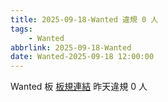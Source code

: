 ```yaml
---
title: 2025-09-18-Wanted 違規 0 人
tags:
    - Wanted
abbrlink: 2025-09-18-Wanted
date: Wanted-2025-09-18 12:00:00
---
```

Wanted 板 [板規連結](https://www.ptt.cc/bbs/Wanted/M.1608829773.A.D3B.html)
昨天違規 0 人
